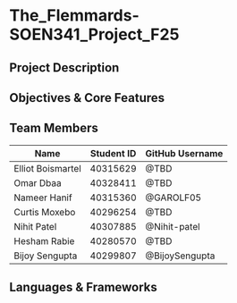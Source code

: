 # The_Flemmards-SOEN341_Project_F25

## Project Description

## Objectives & Core Features

## Team Members
| Name | Student ID | GitHub Username |
|------|------------|-----------------|
| Elliot Boismartel | 40315629 | @TBD |
| Omar Dbaa | 40328411 | @TBD |
| Nameer Hanif | 40315360 | @GAROLF05 |
| Curtis Moxebo | 40296254 | @TBD |
| Nihit Patel | 40307885 | @Nihit-patel |
| Hesham Rabie | 40280570 | @TBD |
| Bijoy Sengupta | 40299807 | @BijoySengupta |
## Languages & Frameworks
